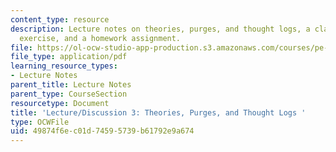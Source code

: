 ```yaml
---
content_type: resource
description: Lecture notes on theories, purges, and thought logs, a class participation
  exercise, and a homework assignment.
file: https://ol-ocw-studio-app-production.s3.amazonaws.com/courses/pe-550-designing-your-life-spring-2009/49874f6ec01d74595739b61792e9a674_MITPE_550iap09_s09_lec03.pdf
file_type: application/pdf
learning_resource_types:
- Lecture Notes
parent_title: Lecture Notes
parent_type: CourseSection
resourcetype: Document
title: 'Lecture/Discussion 3: Theories, Purges, and Thought Logs '
type: OCWFile
uid: 49874f6e-c01d-7459-5739-b61792e9a674
---
```

